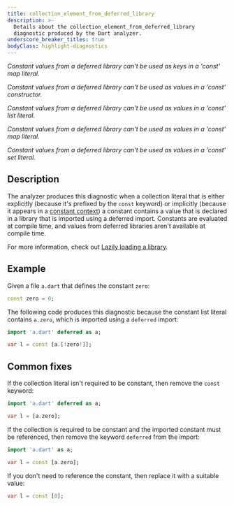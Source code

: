 ```yaml
---
title: collection_element_from_deferred_library
description: >-
  Details about the collection_element_from_deferred_library
  diagnostic produced by the Dart analyzer.
underscore_breaker_titles: true
bodyClass: highlight-diagnostics
---
```


_Constant values from a deferred library can't be used as keys in a 'const' map literal._

_Constant values from a deferred library can't be used as values in a 'const' constructor._

_Constant values from a deferred library can't be used as values in a 'const' list literal._

_Constant values from a deferred library can't be used as values in a 'const' map literal._

_Constant values from a deferred library can't be used as values in a 'const' set literal._

## Description

The analyzer produces this diagnostic when a collection literal that is
either explicitly (because it's prefixed by the `const` keyword) or
implicitly (because it appears in a [constant context][]) a constant
contains a value that is declared in a library that is imported using a
deferred import. Constants are evaluated at compile time, and values from
deferred libraries aren't available at compile time.

For more information, check out
[Lazily loading a library](https://dart.dev/language/libraries#lazily-loading-a-library).

## Example

Given a file `a.dart` that defines the constant `zero`:

```dart
const zero = 0;
```

The following code produces this diagnostic because the constant list
literal contains `a.zero`, which is imported using a `deferred` import:

```dart
import 'a.dart' deferred as a;

var l = const [a.[!zero!]];
```

## Common fixes

If the collection literal isn't required to be constant, then remove the
`const` keyword:

```dart
import 'a.dart' deferred as a;

var l = [a.zero];
```

If the collection is required to be constant and the imported constant must
be referenced, then remove the keyword `deferred` from the import:

```dart
import 'a.dart' as a;

var l = const [a.zero];
```

If you don't need to reference the constant, then replace it with a
suitable value:

```dart
var l = const [0];
```

[constant context]: /resources/glossary#constant-context
